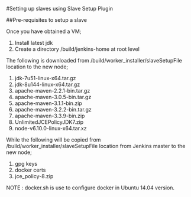 #Setting up slaves using Slave Setup Plugin

##Pre-requisites to setup a slave 

Once you have obtained a VM;
 1. Install latest jdk
 2. Create a directory /build/jenkins-home at root level

The following is downloaded from /build/worker_installer/slaveSetupFile location to the new node;
 1. jdk-7u51-linux-x64.tar.gz
 2. jdk-8u144-linux-x64.tar.gz
 3. apache-maven-2.2.1-bin.tar.gz
 4. apache-maven-3.0.5-bin.tar.gz
 5. apache-maven-3.1.1-bin.zip
 6. apache-maven-3.2.2-bin.tar.gz
 7. apache-maven-3.3.9-bin.zip
 8. UnlimitedJCEPolicyJDK7.zip
 9. node-v6.10.0-linux-x64.tar.xz
 
 While the following will be copied from /build/worker_installer/slaveSetupFile location from Jenkins master to the new node;
 1. gpg keys
 2. docker certs
 3. jce_policy-8.zip

NOTE : docker.sh is use to configure docker in Ubuntu 14.04 version.

